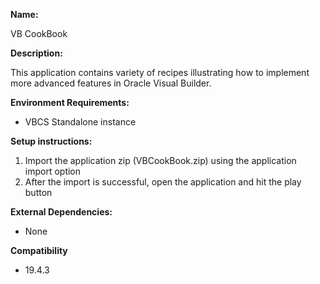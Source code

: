 **Name:**

VB CookBook

**Description:**

This application contains variety of recipes illustrating how to implement more advanced features in Oracle Visual Builder.

**Environment Requirements:**

* VBCS Standalone instance

**Setup instructions:**

1. Import the application zip (VBCookBook.zip) using the application import option
1. After the import is successful, open the application and hit the play button

**External Dependencies:**

* None

**Compatibility**

* 19.4.3
